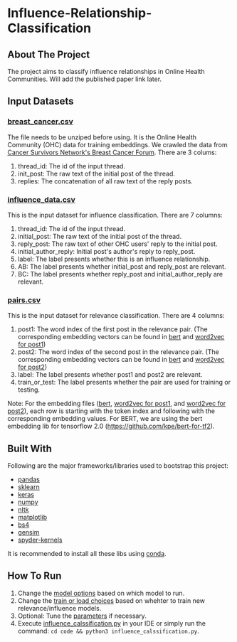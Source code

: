 # Influence-Relationship-Classification
## About The Project
The project aims to classify influence relationships in Online Health Communities. Will add the published paper link later.
## Input Datasets
### [breast_cancer.csv](./intermediate_data)
The file needs to be unziped before using. It is the Online Health Community (OHC) data for training embeddings. We crawled the data from [Cancer Survivors Network's Breast Cancer Forum](https://csn.cancer.org/forum/127).
There are 3 colums:
1. thread_id: The id of the input thread.
2. init_post: The raw text of the initial post of the thread.
3. replies: The concatenation of all raw text of the reply posts.
### [influence_data.csv](./influence_data/influence_data.csv)
This is the input dataset for influence classification. There are 7 columns:
1. thread_id: The id of the input thread.
2. initial_post: The raw text of the initial post of the thread.
3. reply_post: The raw text of other OHC users' reply to the initial post.
4. initial_author_reply: Initial post's author's reply to reply_post.
5. label: The label presents whether this is an influence relationship.
6. AB: The label presents whether initial_post and reply_post are relevant.
7. BC: The label presents whether reply_post and initial_author_reply are relevant.
### [pairs.csv](./relevant_classification_model/pairs.csv)
This is the input dataset for relevance classification. There are 4 columns:
1. post1: The word index of the first post in the relevance pair. (The corresponding embedding vectors can be found in [bert](./relevant_classification_model/bert_embedding.csv.zip) and [word2vec for post1](./relevant_classification_model/post1_word2vec_embedding.csv.zip))
2. post2: The word index of the second post in the relevance pair. (The corresponding embedding vectors can be found in [bert](./relevant_classification_model/bert_embedding.csv.zip) and [word2vec for post2](./relevant_classification_model/post2_word2vec_embedding.csv.zip))
3. label: The label presents whether post1 and post2 are relevant.
4. train_or_test: The label presents whether the pair are used for training or testing.

Note: For the embedding files ([bert](./relevant_classification_model/bert_embedding.csv.zip), [word2vec for post1](./relevant_classification_model/post1_word2vec_embedding.csv.zip), and [word2vec for post2](./relevant_classification_model/post2_word2vec_embedding.csv.zip)), each row is starting with the token index and following with the corresponding embedding values. For BERT, we are using the bert embedding lib for tensorflow 2.0 (https://github.com/kpe/bert-for-tf2).
## Built With
Following are the major frameworks/libraries used to bootstrap this project:
* [pandas](https://pandas.pydata.org/)
* [sklearn](https://scikit-learn.org/stable/)
* [keras](https://keras.io/)
* [numpy](https://numpy.org/)
* [nltk](https://www.nltk.org/)
* [matplotlib](https://matplotlib.org/)
* [bs4](https://pypi.org/project/bs4/)
* [gensim](https://radimrehurek.com/gensim/)
* [spyder-kernels](https://pypi.org/project/spyder-kernels/)

It is recommended to install all these libs using [conda](https://docs.conda.io/en/latest/index.html#).
## How To Run
1. Change the [model options](./code/influence_calssification.py#L16-L35) based on which model to run.
2. Change the [train or load choices](./code/influence_calssification.py#L153-L156) based on whehter to train new relevance/influence models.
3. Optional: Tune the [parameters](./code/influence_calssification.py#L51-L73) if necessary.
4. Execute [influence_calssification.py](./code/influence_calssification.py) in your IDE or simply run the command: `cd code && python3 influence_calssification.py`.
